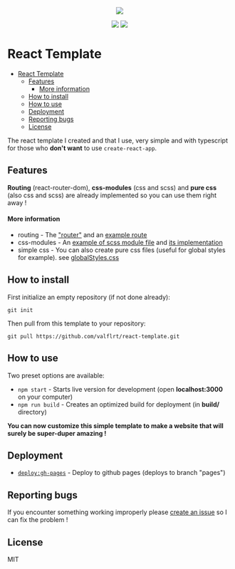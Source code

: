 <p align="center">
  <img src="https://cdn.discordapp.com/attachments/947485534194909224/967710993037807656/icon-128.png" />
  <p align="center">
    <img src="https://img.shields.io/github/workflow/status/valflrt/react-template/build" /> <img src="https://img.shields.io/github/license/valflrt/react-template" />
  </p>
</p>

# React Template

- [React Template](#react-template)
  - [Features](#features)
    - [More information](#more-information)
  - [How to install](#how-to-install)
  - [How to use](#how-to-use)
  - [Deployment](#deployment)
  - [Reporting bugs](#reporting-bugs)
  - [License](#license)

The react template I created and that I use, very simple and with typescript for those who **don't want** to use `create-react-app`.

## Features

**Routing** (react-router-dom), **css-modules** (css and scss) and **pure css** (also css and scss) are already implemented so you can use them right away !

#### More information

- routing - The ["router"](src/router/Router.tsx) and an [example route](src/routes/Main.tsx)
- css-modules - An [example of scss module file](src/layout/Layout.module.scss) and [its implementation](src/layout/Layout.tsx)
- simple css - You can also create pure css files (useful for global styles for example). see [globalStyles.css](src/globalStyles.css)

## How to install

First initialize an empty repository (if not done already):

```
git init
```

Then pull from this template to your repository:

```
git pull https://github.com/valflrt/react-template.git
```

## How to use

Two preset options are available:

- `npm start` - Starts live version for development (open **localhost:3000** on your computer)
- `npm run build` - Creates an optimized build for deployment (in **build/** directory)

**You can now customize this simple template to make a website that will surely be super-duper amazing !**

## Deployment

- [`deploy:gh-pages`](https://github.com/valflrt/react-template/blob/master/package.json#L7) - Deploy to github pages (deploys to branch "pages")

## Reporting bugs

If you encounter something working improperly please [create an issue](https://github.com/valflrt/react-template/issues/new) so I can fix the problem !

## License

MIT
